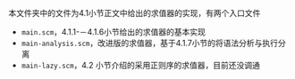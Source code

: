 本文件夹中的文件为4.1小节正文中给出的求值器的实现，有两个入口文件

- `main.scm`，4.1.1-－4.1.6小节给出的求值器的基本实现
- `main-analysis.scm`，改进版的求值器，基于4.1.7小节的将语法分析与执行分离
- `main-lazy.scm`，4.2 小节介绍的采用正则序的求值器，目前还没调通
